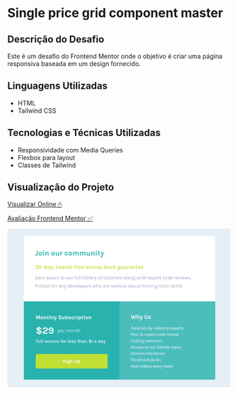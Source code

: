 # Single price grid component master

## Descrição do Desafio

Este é um desafio do Frontend Mentor onde o objetivo é criar uma página responsiva baseada em um design fornecido.

## Linguagens Utilizadas

- HTML
- Tailwind CSS

## Tecnologias e Técnicas Utilizadas

- Responsividade com Media Queries
- Flexbox para layout
- Classes de Tailwind

## Visualização do Projeto

[Visualizar Online 🖱](https://lucasjcfreire.github.io/challenges/frontend-mentor/01-newbie/single-price-grid-component-master/)

[Avaliação Frontend Mentor ✅]()

![Visualização do Projeto](./src/images/preview.png)
